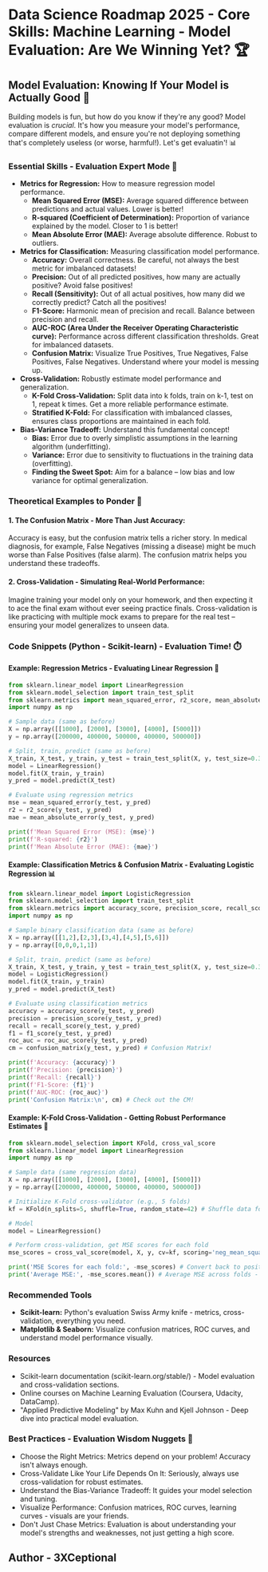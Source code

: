 # Data Science Roadmap 2025 - Core Skills: Machine Learning - Model Evaluation: Are We Winning Yet? 🏆

## Model Evaluation: Knowing If Your Model is Actually Good 🤔

Building models is fun, but how do you know if they're any good? Model evaluation is *crucial*. It's how you measure your model's performance, compare different models, and ensure you're not deploying something that's completely useless (or worse, harmful!). Let's get evaluatin'! 📊

### Essential Skills - Evaluation Expert Mode 🧐

*   **Metrics for Regression:** How to measure regression model performance.
    *   **Mean Squared Error (MSE):** Average squared difference between predictions and actual values. Lower is better!
    *   **R-squared (Coefficient of Determination):** Proportion of variance explained by the model. Closer to 1 is better!
    *   **Mean Absolute Error (MAE):** Average absolute difference. Robust to outliers.
*   **Metrics for Classification:** Measuring classification model performance.
    *   **Accuracy:** Overall correctness. Be careful, not always the best metric for imbalanced datasets!
    *   **Precision:** Out of all predicted positives, how many are actually positive? Avoid false positives!
    *   **Recall (Sensitivity):** Out of all actual positives, how many did we correctly predict? Catch all the positives!
    *   **F1-Score:** Harmonic mean of precision and recall. Balance between precision and recall.
    *   **AUC-ROC (Area Under the Receiver Operating Characteristic curve):**  Performance across different classification thresholds. Great for imbalanced datasets.
    *   **Confusion Matrix:** Visualize True Positives, True Negatives, False Positives, False Negatives. Understand where your model is messing up.
*   **Cross-Validation:**  Robustly estimate model performance and generalization.
    *   **K-Fold Cross-Validation:** Split data into k folds, train on k-1, test on 1, repeat k times. Get a more reliable performance estimate.
    *   **Stratified K-Fold:** For classification with imbalanced classes, ensures class proportions are maintained in each fold.
*   **Bias-Variance Tradeoff:** Understand this fundamental concept!
    *   **Bias:** Error due to overly simplistic assumptions in the learning algorithm (underfitting).
    *   **Variance:** Error due to sensitivity to fluctuations in the training data (overfitting).
    *   **Finding the Sweet Spot:** Aim for a balance – low bias and low variance for optimal generalization.

### Theoretical Examples to Ponder 🤔

#### 1. The Confusion Matrix - More Than Just Accuracy:

Accuracy is easy, but the confusion matrix tells a richer story. In medical diagnosis, for example, False Negatives (missing a disease) might be much worse than False Positives (false alarm). The confusion matrix helps you understand these tradeoffs.

#### 2. Cross-Validation - Simulating Real-World Performance:

Imagine training your model only on your homework, and then expecting it to ace the final exam without ever seeing practice finals. Cross-validation is like practicing with multiple mock exams to prepare for the real test – ensuring your model generalizes to unseen data.

### Code Snippets (Python - Scikit-learn) - Evaluation Time! ⏱️

#### Example: Regression Metrics - Evaluating Linear Regression 📏

```python
from sklearn.linear_model import LinearRegression
from sklearn.model_selection import train_test_split
from sklearn.metrics import mean_squared_error, r2_score, mean_absolute_error
import numpy as np

# Sample data (same as before)
X = np.array([[1000], [2000], [3000], [4000], [5000]])
y = np.array([200000, 400000, 500000, 400000, 500000])

# Split, train, predict (same as before)
X_train, X_test, y_train, y_test = train_test_split(X, y, test_size=0.3, random_state=42)
model = LinearRegression()
model.fit(X_train, y_train)
y_pred = model.predict(X_test)

# Evaluate using regression metrics
mse = mean_squared_error(y_test, y_pred)
r2 = r2_score(y_test, y_pred)
mae = mean_absolute_error(y_test, y_pred)

print(f'Mean Squared Error (MSE): {mse}')
print(f'R-squared: {r2}')
print(f'Mean Absolute Error (MAE): {mae}')
```

#### Example: Classification Metrics & Confusion Matrix - Evaluating Logistic Regression 📊

```python
from sklearn.linear_model import LogisticRegression
from sklearn.model_selection import train_test_split
from sklearn.metrics import accuracy_score, precision_score, recall_score, f1_score, roc_auc_score, confusion_matrix
import numpy as np

# Sample binary classification data (same as before)
X = np.array([[1,2],[2,3],[3,4],[4,5],[5,6]])
y = np.array([0,0,0,1,1])

# Split, train, predict (same as before)
X_train, X_test, y_train, y_test = train_test_split(X, y, test_size=0.3, random_state=42)
model = LogisticRegression()
model.fit(X_train, y_train)
y_pred = model.predict(X_test)

# Evaluate using classification metrics
accuracy = accuracy_score(y_test, y_pred)
precision = precision_score(y_test, y_pred)
recall = recall_score(y_test, y_pred)
f1 = f1_score(y_test, y_pred)
roc_auc = roc_auc_score(y_test, y_pred)
cm = confusion_matrix(y_test, y_pred) # Confusion Matrix!

print(f'Accuracy: {accuracy}')
print(f'Precision: {precision}')
print(f'Recall: {recall}')
print(f'F1-Score: {f1}')
print(f'AUC-ROC: {roc_auc}')
print('Confusion Matrix:\n', cm) # Check out the CM!
```

#### Example: K-Fold Cross-Validation - Getting Robust Performance Estimates 🧮

```python
from sklearn.model_selection import KFold, cross_val_score
from sklearn.linear_model import LinearRegression
import numpy as np

# Sample data (same regression data)
X = np.array([[1000], [2000], [3000], [4000], [5000]])
y = np.array([200000, 400000, 500000, 400000, 500000])

# Initialize K-Fold cross-validator (e.g., 5 folds)
kf = KFold(n_splits=5, shuffle=True, random_state=42) # Shuffle data for robustness

# Model
model = LinearRegression()

# Perform cross-validation, get MSE scores for each fold
mse_scores = cross_val_score(model, X, y, cv=kf, scoring='neg_mean_squared_error') # Note: neg_MSE

print('MSE Scores for each fold:', -mse_scores) # Convert back to positive MSE
print('Average MSE:', -mse_scores.mean()) # Average MSE across folds - robust estimate!
```

### Recommended Tools

*   **Scikit-learn:** Python's evaluation Swiss Army knife - metrics, cross-validation, everything you need.
*   **Matplotlib & Seaborn:** Visualize confusion matrices, ROC curves, and understand model performance visually.

### Resources

*   Scikit-learn documentation (scikit-learn.org/stable/) - Model evaluation and cross-validation sections.
*   Online courses on Machine Learning Evaluation (Coursera, Udacity, DataCamp).
*   "Applied Predictive Modeling" by Max Kuhn and Kjell Johnson - Deep dive into practical model evaluation.

### Best Practices - Evaluation Wisdom Nuggets 🧠

*   Choose the Right Metrics: Metrics depend on your problem! Accuracy isn't always enough.
*   Cross-Validate Like Your Life Depends On It: Seriously, always use cross-validation for robust estimates.
*   Understand the Bias-Variance Tradeoff: It guides your model selection and tuning.
*   Visualize Performance: Confusion matrices, ROC curves, learning curves - visuals are your friends.
*   Don't Just Chase Metrics: Evaluation is about understanding your model's strengths and weaknesses, not just getting a high score.

## Author - 3XCeptional